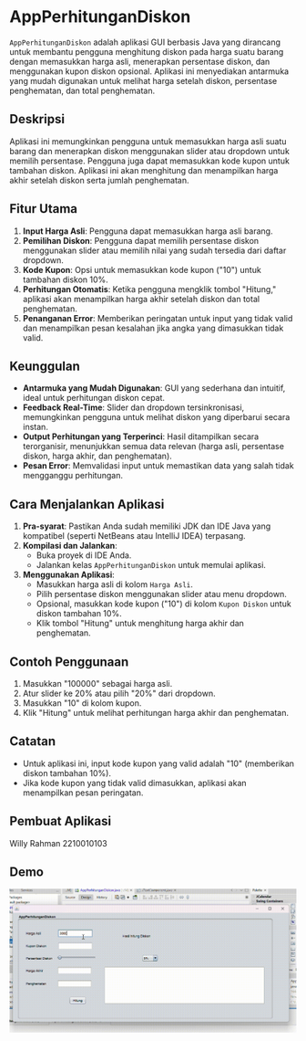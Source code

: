 # AppPerhitunganDiskon

`AppPerhitunganDiskon` adalah aplikasi GUI berbasis Java yang dirancang untuk membantu pengguna menghitung diskon pada harga suatu barang dengan memasukkan harga asli, menerapkan persentase diskon, dan menggunakan kupon diskon opsional. Aplikasi ini menyediakan antarmuka yang mudah digunakan untuk melihat harga setelah diskon, persentase penghematan, dan total penghematan.

## Deskripsi

Aplikasi ini memungkinkan pengguna untuk memasukkan harga asli suatu barang dan menerapkan diskon menggunakan slider atau dropdown untuk memilih persentase. Pengguna juga dapat memasukkan kode kupon untuk tambahan diskon. Aplikasi ini akan menghitung dan menampilkan harga akhir setelah diskon serta jumlah penghematan.

## Fitur Utama

1. **Input Harga Asli**: Pengguna dapat memasukkan harga asli barang.
2. **Pemilihan Diskon**: Pengguna dapat memilih persentase diskon menggunakan slider atau memilih nilai yang sudah tersedia dari daftar dropdown.
3. **Kode Kupon**: Opsi untuk memasukkan kode kupon ("10") untuk tambahan diskon 10%.
4. **Perhitungan Otomatis**: Ketika pengguna mengklik tombol "Hitung," aplikasi akan menampilkan harga akhir setelah diskon dan total penghematan.
5. **Penanganan Error**: Memberikan peringatan untuk input yang tidak valid dan menampilkan pesan kesalahan jika angka yang dimasukkan tidak valid.

## Keunggulan

- **Antarmuka yang Mudah Digunakan**: GUI yang sederhana dan intuitif, ideal untuk perhitungan diskon cepat.
- **Feedback Real-Time**: Slider dan dropdown tersinkronisasi, memungkinkan pengguna untuk melihat diskon yang diperbarui secara instan.
- **Output Perhitungan yang Terperinci**: Hasil ditampilkan secara terorganisir, menunjukkan semua data relevan (harga asli, persentase diskon, harga akhir, dan penghematan).
- **Pesan Error**: Memvalidasi input untuk memastikan data yang salah tidak mengganggu perhitungan.

## Cara Menjalankan Aplikasi

1. **Pra-syarat**: Pastikan Anda sudah memiliki JDK dan IDE Java yang kompatibel (seperti NetBeans atau IntelliJ IDEA) terpasang.
2. **Kompilasi dan Jalankan**:
   - Buka proyek di IDE Anda.
   - Jalankan kelas `AppPerhitunganDiskon` untuk memulai aplikasi.
3. **Menggunakan Aplikasi**:
   - Masukkan harga asli di kolom `Harga Asli`.
   - Pilih persentase diskon menggunakan slider atau menu dropdown.
   - Opsional, masukkan kode kupon ("10") di kolom `Kupon Diskon` untuk diskon tambahan 10%.
   - Klik tombol "Hitung" untuk menghitung harga akhir dan penghematan.

## Contoh Penggunaan

1. Masukkan "100000" sebagai harga asli.
2. Atur slider ke 20% atau pilih "20%" dari dropdown.
3. Masukkan "10" di kolom kupon.
4. Klik "Hitung" untuk melihat perhitungan harga akhir dan penghematan.

## Catatan

- Untuk aplikasi ini, input kode kupon yang valid adalah "10" (memberikan diskon tambahan 10%).
- Jika kode kupon yang tidak valid dimasukkan, aplikasi akan menampilkan pesan peringatan.

## Pembuat Aplikasi
Willy Rahman 2210010103

## Demo
![Demo GIF](https://github.com/willyrahman/ApkPerhitunganDiskon/blob/main/img/demo%20apkperhitungan%20diskon%20tgs%203.gif)
